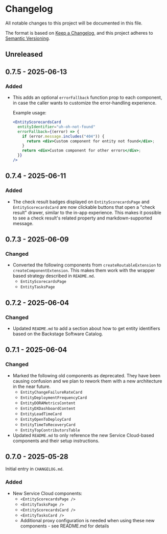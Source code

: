 # Changelog

All notable changes to this project will be documented in this file.

The format is based on [Keep a Changelog](https://keepachangelog.com/en/1.1.0/),
and this project adheres to [Semantic Versioning](https://semver.org/spec/v2.0.0.html).

## Unreleased

## 0.7.5 - 2025-06-13

### Added

- This adds an optional `errorFallback` function prop to each component, in case the caller wants to customize the error-handling experience.

  Example usage:

  ```jsx
  <EntityScorecardsCard
    entityIdentifier="uh-oh-not-found"
    errorFallback={(error) => {
      if (error.message.includes("404")) {
        return <div>Custom component for entity not found</div>;
      }
      return <div>Custom component for other errors</div>;
    }}
  />
  ```

## 0.7.4 - 2025-06-11

### Added

- The check result badges displayed on `EntityScorecardsPage` and `EntityScorecardsCard` are now clickable buttons that open a "check result" drawer, similar to the in-app experience. This makes it possible to see a check result's related property and markdown-supported message.

## 0.7.3 - 2025-06-09

### Changed

- Converted the following components from `createRoutableExtension` to `createComponentExtension`. This makes them work with the wrapper based strategy described in `README.md`.
  - `EntityScorecardsPage`
  - `EntityTasksPage`

## 0.7.2 - 2025-06-04

### Changed

- Updated `README.md` to add a section about how to get entity identifiers based on the Backstage Software Catalog.

## 0.7.1 - 2025-06-04

### Changed

- Marked the following old components as deprecated. They have been causing confusion and we plan to rework them with a new architecture in the near future.
  - `EntityChangeFailureRateCard`
  - `EntityDeploymentFrequencyCard`
  - `EntityDORAMetricsContent`
  - `EntityDXDashboardContent`
  - `EntityLeadTimeCard`
  - `EntityOpenToDeployCard`
  - `EntityTimeToRecoveryCard`
  - `EntityTopContributorsTable`
- Updated `README.md` to only reference the new Service Cloud-based components and their setup instructions.

## 0.7.0 - 2025-05-28

Initial entry in `CHANGELOG.md`.

### Added

- New Service Cloud components:
  - `<EntityScorecardsPage />`
  - `<EntityTasksPage />`
  - `<EntityScorecardsCard />`
  - `<EntityTasksCard />`
  - Additional proxy configuration is needed when using these new components - see README.md for details
